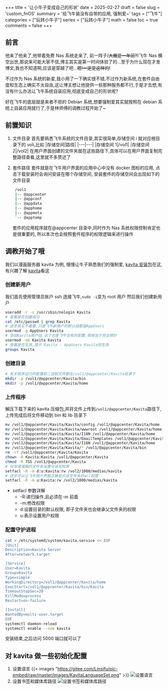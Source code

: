 +++
title = '让小牛子变成自己的形状'
date = 2025-02-27
draft = false
slug = 'custom_fnOS'
summary = '给飞牛装没有自带的应用, 强制爱~'
tags = ["飞牛"]
categories = ["玩转小牛子"]
series = ["玩转小牛子"]
math = false
toc = true
comments = false
+++

## 前言

他来了他来了,他带着免费 Nas 系统走来了, 前一阵子(~~大概是一年前?~~)飞牛 Nas 横空出世,那说来可能大家不信,博主其实是第一时间体验了的...至于为什么现在才发博文,我也不知道啊,应该是穿越了吧...~~嗯!一定是这样的!~~

不过作为 Nas 系统的新星,我小用了一下确实很不错,不过作为新系统,在套件自由度和生态上确实不太自由,这让博主想让他提供一些那种服务都不行,于是才去想,有没有什么办法让飞牛系统自装应用,彻底变成自己的形状呢?

好在飞牛的底层就是来者不拒的 Debian 系统,想要强制爱其实就按照在 debian 系统上自装应用就行了,于是林师傅的调教过程开始了~

## 前置知识

1. 文件目录
   首先要熟悉飞牛系统的文件目录,其实很简单,存储空间 i 就对应根目录下的 voli,比如
   |存储空间|路径|
   |---|---|
   |存储空间 1|/vol1|
   |存储空间 2|/vol2|
   在用户界面创建的文件夹就在这些路径下,具体可以在用户界面复制完整路径查看,这里就不多赘述了
2. 套件路径
   套件就是在飞牛用户界面的应用中心中没有 docker 图标的应用, 点击下载安装时会询问安装在哪个存储空间, 安装套件的存储空间会出现如下的文件目录

   ```bash
    /vol1
    |-- @appcenter
    |-- @appconf
    |-- @appdata
    |-- @apphome
    |-- @appmeta
    `-- @apptemp
   ```

   套件的应用程序就在@appcenter 目录中,同时作为 Nas 系统权限控制肯定也是很重要的, 所以本次也会按照套件程序的权限逻辑来进行操作

## 调教开始了哦

我们以漫画服务器 kavita 为例, 慢慢让牛子熟悉我们的强制爱, [kavita 安装包](https://github.com/Kareadita/Kavita/releases)在这,有兴趣了解 [kavita](https://wiki.kavitareader.com/)看这

### 创建新用户

我们首先使用管理员账户 ssh 连接飞牛,`sudo -i`变为 root 用户
然后我们创建新用户

```bash
useradd -r -s /usr/sbin/nologin Kavita
# 查看是否创建成功
cat /etc/passwd | grep Kavita
# 这步其实不重要,只是飞牛新用户的默认组都是AppUsers
usermod -g AppUsers Kavita
# 添加Kavita用户组,这个也是飞牛会有的配置,我相当于完全照抄
usermod -aG Kavita Kavita
# 查看是否生效,提示 Kavita : AppUsers Kavita则生效
groups Kavita
```

### 创建目录

```bash
# 有关程序运行的配置和二进制文件都在/vol1/@appcenter/Kavita目录下
mkdir -p /vol1/@appcenter/Kavita/bin
mkdir -p /vol1/@appcenter/Kavita/home
```

### 上传程序

解压下载下来的 kavita 压缩包,并将文件上传到`/vol1/@appcenter/Kavita`路径下,
上传完成后将文件移动到 bin 和 lib 目录下

```bash
mv /vol1/@appcenter/Kavita/Kavita/config /vol1/@appcenter/Kavita/home
mv /vol1/@appcenter/Kavita/Kavita/wwwroot /vol1/@appcenter/Kavita/home
mv /vol1/@appcenter/Kavita/Kavita/I18N /vol1/@appcenter/Kavita/home
mv /vol1/@appcenter/Kavita/Kavita/EmailTemplates /vol1/@appcenter/Kavita/home
mv /vol1/@appcenter/Kavita/Kavita/I18N /vol1/@appcenter/Kavita/home
mv /vol1/@appcenter/Kavita/Kavita/* /vol1/@appcenter/Kavita/bin
rm -rf /vol1/@appcenter/Kavita/Kavita
chown -R Kavita:Kavita /vol1/@appcenter/Kavita
chmod -R 755 /vol1/@appcenter/Kavita
# 对存储漫画的文件夹设置可读写权限
setfacl -R -m d:u:Kavita:rw /vol2/1000/medias/kavita
# 这步可以让飞牛用户界面正确显示该文件夹的acl权限
setfacl -R -m u:Kavita:rw /vol2/1000/medias/kavita
```

- setfacl 参数详解
  - -R:递归操作,且必须在-m 前面
  - -m:修改权限
  - d:设置目录的默认权限, 即子文件夹也会继承父文件夹的权限
  - u:表示设置用户权限

### 配置守护进程

```bash
cat > /etc/systemd/system/kavita.service << EOF
[Unit]
Description=Kavita Server
After=network.target

[Service]
User=Kavita
Group=Kavita
Type=simple
WorkingDirectory=/vol1/@appcenter/Kavita/home
ExecStart=/vol1/@appcenter/Kavita/bin/Kavita
TimeoutStopSec=20
KillMode=process
Restart=on-failure

[Install]
WantedBy=multi-user.target
EOF
systemctl daemon-reload
systemctl enable --now kavita
```

安装结束,之后访问 5000 端口就可以了

## 对 kavita 做一些初始化配置

1. 设置语言
   {{< images "https://gitee.com/Linsifu/pic-embed/raw/master/images/KavitaLanguageSet.png" >}}
   <img src="https://gitee.com/Linsifu/pic-embed/raw/master/images/KavitaLanguageSet.png" alt="设置语言" />
2. 设置书签和媒体库路径
   ![设置书签和媒体库路径](https://gitee.com/Linsifu/pic-embed/raw/master/images/KavitaSetLibraryAndBookmarksPath.png)
